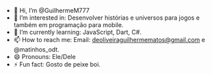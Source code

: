 - 👋 Hi, I’m @GuilhermeM777
- 👀 I’m interested in: Desenvolver histórias e universos para jogos e também em programação para mobile.
- 🌱 I’m currently learning: JavaScript, Dart, C#. 
- 📫 How to reach me: Email: deoliveiraguilhermematos@gmail.com e @matinhos_odt.
- 😄 Pronouns: Ele/Dele
- ⚡ Fun fact: Gosto de peixe boi.

<!---
GuilhermeM777/GuilhermeM777 is a ✨ special ✨ repository because its `README.md` (this file) appears on your GitHub profile.
You can click the Preview link to take a look at your changes.
--->
